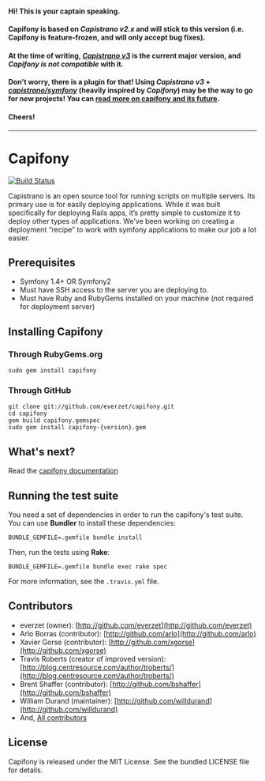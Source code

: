 #### Hi! This is your captain speaking.

#### **Capifony** is based on *Capistrano v2.x* and will stick to this version (i.e. Capifony is feature-frozen, and will only accept bug fixes).

#### At the time of writing, [*Capistrano v3*](http://capistranorb.com/) is the current major version, and *Capifony is not compatible* with it.

#### Don't worry, there is a plugin for that! Using *Capistrano v3* + [*capistrano/symfony*](https://github.com/capistrano/symfony) (heavily inspired by *Capifony*) may be the way to go for new projects! You can [read more on capifony and its future](http://williamdurand.fr/2015/04/11/on-capifony-and-its-future/).

#### Cheers!

---

Capifony
========

[![Build Status](https://secure.travis-ci.org/everzet/capifony.png?branch=master)](http://travis-ci.org/everzet/capifony)

Capistrano is an open source tool for running scripts on multiple servers.
Its primary use is for easily deploying applications. While it was built
specifically for deploying Rails apps, it’s pretty simple to customize it
to deploy other types of applications. We’ve been working on creating a
deployment “recipe” to work with symfony applications to make our job a
lot easier.


## Prerequisites ##

- Symfony 1.4+ OR Symfony2
- Must have SSH access to the server you are deploying to.
- Must have Ruby and RubyGems installed on your machine (not required
  for deployment server)


## Installing Capifony ##

### Through RubyGems.org ###

	sudo gem install capifony

### Through GitHub ###

	git clone git://github.com/everzet/capifony.git
	cd capifony
	gem build capifony.gemspec
	sudo gem install capifony-{version}.gem


## What's next? ##

Read the [capifony documentation](http://capifony.org/)

## Running the test suite ##

You need a set of dependencies in order to run the capifony's test suite.
You can use **Bundler** to install these dependencies:

    BUNDLE_GEMFILE=.gemfile bundle install

Then, run the tests using **Rake**:

    BUNDLE_GEMFILE=.gemfile bundle exec rake spec

For more information, see the `.travis.yml` file.


## Contributors ##

* everzet (owner): [http://github.com/everzet](http://github.com/everzet)
* Arlo Borras (contributor): [http://github.com/arlo](http://github.com/arlo)
* Xavier Gorse (contributor): [http://github.com/xgorse](http://github.com/xgorse)
* Travis Roberts (creator of improved version): [http://blog.centresource.com/author/troberts/](http://blog.centresource.com/author/troberts/)
* Brent Shaffer (contributor): [http://github.com/bshaffer](http://github.com/bshaffer)
* William Durand (maintainer): [http://github.com/willdurand](http://github.com/willdurand)
* And, [All contributors](https://github.com/everzet/capifony/contributors)


## License ##

Capifony is released under the MIT License. See the bundled LICENSE file for details.
